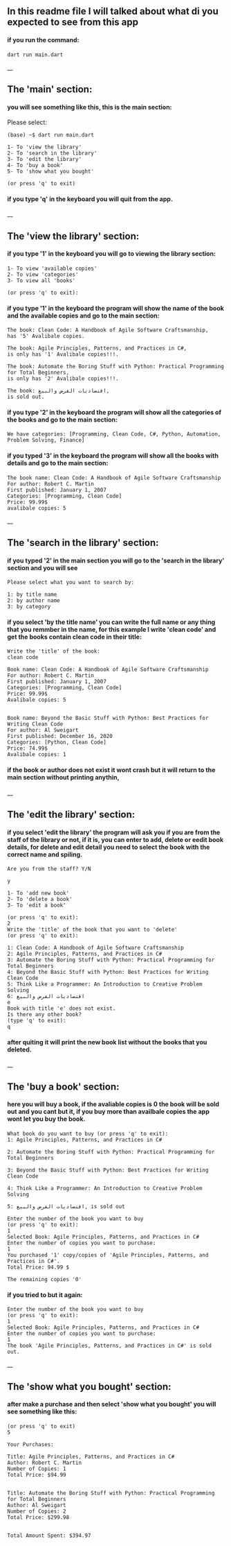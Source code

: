 ## In this readme file I will talked about what di you expected to see from this app

#### if you run the command:

```
dart run main.dart
```

\_\_

## The 'main' section:

#### you will see something like this, this is the main section:

Please select:

```
(base) ~$ dart run main.dart

1- To 'view the library'
2- To 'search in the library'
3- To 'edit the library'
4- To 'buy a book'
5- To 'show what you bought'

(or press 'q' to exit)
```

#### if you type 'q' in the keyboard you will quit from the app.

\_\_

## The 'view the library' section:

#### if you type '1' in the keyboard you will go to viewing the library section:

```
1- To view 'available copies'
2- To view 'categories'
3- To view all 'books'

(or press 'q' to exit):
```

#### if you type '1' in the keyboard the program will show the name of the book and the available copies and go to the main section:

```
The book: Clean Code: A Handbook of Agile Software Craftsmanship,
has '5' Avalibale copies.

The book: Agile Principles, Patterns, and Practices in C#,
is only has '1' Avalibale copies!!!.

The book: Automate the Boring Stuff with Python: Practical Programming for Total Beginners,
is only has '2' Avalibale copies!!!.

The book: اقتصاديات القرض والبيع,
is sold out.
```

#### if you type '2' in the keyboard the program will show all the categories of the books and go to the main section:

```
We have categories: [Programming, Clean Code, C#, Python, Automation, Problem Solving, Finance]
```

#### if you typed '3' in the keyboard the program will show all the books with details and go to the main section:

```
The book name: Clean Code: A Handbook of Agile Software Craftsmanship
For author: Robert C. Martin
First published: January 1, 2007
Categories: [Programming, Clean Code]
Price: 99.99$
avalibale copies: 5
```

\_\_

## The 'search in the library' section:

#### if you typed '2' in the main section you will go to the 'search in the library' section and you will see

```
Please select what you want to search by:

1: by title name
2: by author name
3: by category
```

#### if you select 'by the title name' you can write the full name or any thing that you remmber in the name, for this example I write 'clean code' and get the books contain clean code in their title:

```
Write the 'title' of the book:
clean code

Book name: Clean Code: A Handbook of Agile Software Craftsmanship
For author: Robert C. Martin
First published: January 1, 2007
Categories: [Programming, Clean Code]
Price: 99.99$
Avalibale copies: 5


Book name: Beyond the Basic Stuff with Python: Best Practices for Writing Clean Code
For author: Al Sweigart
First published: December 16, 2020
Categories: [Python, Clean Code]
Price: 74.99$
Avalibale copies: 1
```

#### if the book or author does not exist it wont crash but it will return to the main section without printing anythin,

\_\_

## The 'edit the library' section:

#### if you select 'edit the library' the program will ask you if you are from the staff of the library or not, if it is, you can enter to add, delete or eedit book details, for delete and edit detail you need to select the book with the correct name and spiling.

```
Are you from the staff? Y/N

y

1- To 'add new book'
2- To 'delete a book'
3- To 'edit a book'

(or press 'q' to exit):
2
Write the 'title' of the book that you want to 'delete'
(or press 'q' to exit):

1: Clean Code: A Handbook of Agile Software Craftsmanship
2: Agile Principles, Patterns, and Practices in C#
3: Automate the Boring Stuff with Python: Practical Programming for Total Beginners
4: Beyond the Basic Stuff with Python: Best Practices for Writing Clean Code
5: Think Like a Programmer: An Introduction to Creative Problem Solving
6: اقتصاديات القرض والبيع
e
Book with title 'e' does not exist.
Is there any other book?
(type 'q' to exit):
q
```

#### after quiting it will print the new book list without the books that you deleted.

\_\_

## The 'buy a book' section:

#### here you will buy a book, if the avaliable copies is 0 the book will be sold out and you cant but it, if you buy more than availbale copies the app wont let you buy the book.

```
What book do you want to buy (or press 'q' to exit):
1: Agile Principles, Patterns, and Practices in C#

2: Automate the Boring Stuff with Python: Practical Programming for Total Beginners

3: Beyond the Basic Stuff with Python: Best Practices for Writing Clean Code

4: Think Like a Programmer: An Introduction to Creative Problem Solving

5: اقتصاديات القرض والبيع, is sold out

Enter the number of the book you want to buy
(or press 'q' to exit):
1
Selected Book: Agile Principles, Patterns, and Practices in C#
Enter the number of copies you want to purchase:
1
You purchased '1' copy/copies of 'Agile Principles, Patterns, and Practices in C#'.
Total Price: 94.99 $

The remaining copies '0'
```

#### if you tried to but it again:

```
Enter the number of the book you want to buy
(or press 'q' to exit):
1
Selected Book: Agile Principles, Patterns, and Practices in C#
Enter the number of copies you want to purchase:
1
The book 'Agile Principles, Patterns, and Practices in C#' is sold out.
```

\_\_

## The 'show what you bought' section:

#### after make a purchase and then select 'show what you bought' you will see something like this:

```
(or press 'q' to exit)
5

Your Purchases:

Title: Agile Principles, Patterns, and Practices in C#
Author: Robert C. Martin
Number of Copies: 1
Total Price: $94.99


Title: Automate the Boring Stuff with Python: Practical Programming for Total Beginners
Author: Al Sweigart
Number of Copies: 2
Total Price: $299.98


Total Amount Spent: $394.97

```
